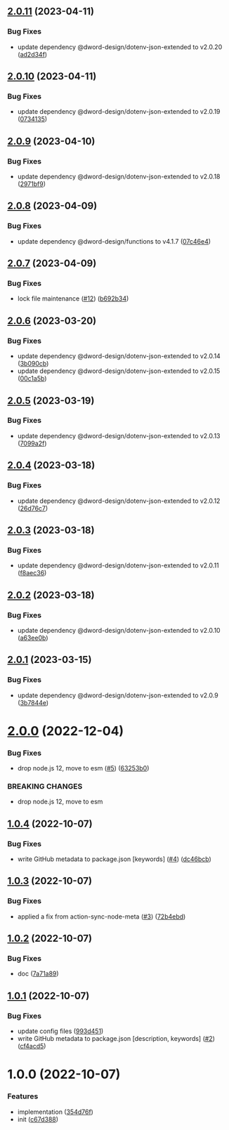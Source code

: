 ## [2.0.11](https://github.com/dword-design/notion-paginate/compare/v2.0.10...v2.0.11) (2023-04-11)


### Bug Fixes

* update dependency @dword-design/dotenv-json-extended to v2.0.20 ([ad2d34f](https://github.com/dword-design/notion-paginate/commit/ad2d34f73a1fd3108ee623909664102936b14041))

## [2.0.10](https://github.com/dword-design/notion-paginate/compare/v2.0.9...v2.0.10) (2023-04-11)


### Bug Fixes

* update dependency @dword-design/dotenv-json-extended to v2.0.19 ([0734135](https://github.com/dword-design/notion-paginate/commit/0734135ac05e3380ffc5a864a2a772bc5d45de66))

## [2.0.9](https://github.com/dword-design/notion-paginate/compare/v2.0.8...v2.0.9) (2023-04-10)


### Bug Fixes

* update dependency @dword-design/dotenv-json-extended to v2.0.18 ([2971bf9](https://github.com/dword-design/notion-paginate/commit/2971bf9efdce37058d0490d0c5a099eb174f1a75))

## [2.0.8](https://github.com/dword-design/notion-paginate/compare/v2.0.7...v2.0.8) (2023-04-09)


### Bug Fixes

* update dependency @dword-design/functions to v4.1.7 ([07c46e4](https://github.com/dword-design/notion-paginate/commit/07c46e4d2237174b21174b537f2fb704dd4bb40d))

## [2.0.7](https://github.com/dword-design/notion-paginate/compare/v2.0.6...v2.0.7) (2023-04-09)


### Bug Fixes

* lock file maintenance ([#12](https://github.com/dword-design/notion-paginate/issues/12)) ([b692b34](https://github.com/dword-design/notion-paginate/commit/b692b34fab8ed3c3fd2de5e3da6ad0a3fc1b7957))

## [2.0.6](https://github.com/dword-design/notion-paginate/compare/v2.0.5...v2.0.6) (2023-03-20)


### Bug Fixes

* update dependency @dword-design/dotenv-json-extended to v2.0.14 ([3b090cb](https://github.com/dword-design/notion-paginate/commit/3b090cb0e8663d59fbadd0004e59e91566445bdf))
* update dependency @dword-design/dotenv-json-extended to v2.0.15 ([00c1a5b](https://github.com/dword-design/notion-paginate/commit/00c1a5b1d0d54e48e041db303f4872fc91a8d6c6))

## [2.0.5](https://github.com/dword-design/notion-paginate/compare/v2.0.4...v2.0.5) (2023-03-19)


### Bug Fixes

* update dependency @dword-design/dotenv-json-extended to v2.0.13 ([7099a2f](https://github.com/dword-design/notion-paginate/commit/7099a2f663aff6b640f4b0a97942ec2ccc7725e4))

## [2.0.4](https://github.com/dword-design/notion-paginate/compare/v2.0.3...v2.0.4) (2023-03-18)


### Bug Fixes

* update dependency @dword-design/dotenv-json-extended to v2.0.12 ([26d76c7](https://github.com/dword-design/notion-paginate/commit/26d76c7994d56e2373ad70cf9767896f63dec1a7))

## [2.0.3](https://github.com/dword-design/notion-paginate/compare/v2.0.2...v2.0.3) (2023-03-18)


### Bug Fixes

* update dependency @dword-design/dotenv-json-extended to v2.0.11 ([f8aec36](https://github.com/dword-design/notion-paginate/commit/f8aec366c3000697a6dd328c516d20a0b130ecc7))

## [2.0.2](https://github.com/dword-design/notion-paginate/compare/v2.0.1...v2.0.2) (2023-03-18)


### Bug Fixes

* update dependency @dword-design/dotenv-json-extended to v2.0.10 ([a63ee0b](https://github.com/dword-design/notion-paginate/commit/a63ee0bd4643b7c4a6a4aa06651df38bdcf54006))

## [2.0.1](https://github.com/dword-design/notion-paginate/compare/v2.0.0...v2.0.1) (2023-03-15)


### Bug Fixes

* update dependency @dword-design/dotenv-json-extended to v2.0.9 ([3b7844e](https://github.com/dword-design/notion-paginate/commit/3b7844e9cb658cc548386586fb7f87901400cc88))

# [2.0.0](https://github.com/dword-design/notion-paginate/compare/v1.0.4...v2.0.0) (2022-12-04)


### Bug Fixes

* drop node.js 12, move to esm ([#5](https://github.com/dword-design/notion-paginate/issues/5)) ([63253b0](https://github.com/dword-design/notion-paginate/commit/63253b0f573ec4b9c8b3f6ac29c345ad9da06cc8))


### BREAKING CHANGES

* drop node.js 12, move to esm

## [1.0.4](https://github.com/dword-design/notion-paginate/compare/v1.0.3...v1.0.4) (2022-10-07)


### Bug Fixes

* write GitHub metadata to package.json [keywords] ([#4](https://github.com/dword-design/notion-paginate/issues/4)) ([dc46bcb](https://github.com/dword-design/notion-paginate/commit/dc46bcb234677806250823ab344c77f1e9ad3906))

## [1.0.3](https://github.com/dword-design/notion-paginate/compare/v1.0.2...v1.0.3) (2022-10-07)


### Bug Fixes

* applied a fix from action-sync-node-meta ([#3](https://github.com/dword-design/notion-paginate/issues/3)) ([72b4ebd](https://github.com/dword-design/notion-paginate/commit/72b4ebddacd9f779bd54884348a7e976789360f7))

## [1.0.2](https://github.com/dword-design/notion-paginate/compare/v1.0.1...v1.0.2) (2022-10-07)


### Bug Fixes

* doc ([7a71a89](https://github.com/dword-design/notion-paginate/commit/7a71a895eab989f5b9805571f871fc18e21010b6))

## [1.0.1](https://github.com/dword-design/notion-paginate/compare/v1.0.0...v1.0.1) (2022-10-07)


### Bug Fixes

* update config files ([993d451](https://github.com/dword-design/notion-paginate/commit/993d451a1a740563840420c31e8f948615da014a))
* write GitHub metadata to package.json [description, keywords] ([#2](https://github.com/dword-design/notion-paginate/issues/2)) ([cf4acd5](https://github.com/dword-design/notion-paginate/commit/cf4acd521042ab487f1fdc2e0cdd60c4f3705a25))

# 1.0.0 (2022-10-07)


### Features

* implementation ([354d76f](https://github.com/dword-design/notion-paginate/commit/354d76f7b5a6ea8c90be862fed0eb96c205b05ca))
* init ([c67d388](https://github.com/dword-design/notion-paginate/commit/c67d3886ee60a6c140fae8b366600a3dd220a6e8))
